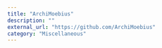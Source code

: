 ```yaml
---
title: "ArchiMoebius"
description: ""
external_url: "https://github.com/ArchiMoebius"
category: "Miscellaneous"
---
```

